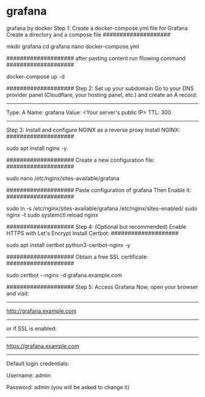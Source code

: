 # grafana
grafana by docker
Step 1: Create a docker-compose.yml file for Grafana
Create a directory and a compose file
####################

mkdir grafana
cd grafana
nano docker-compose.yml

####################
after pasting content run fllowing command
####################

docker-compose up -d

####################
Step 2: Set up your subdomain
Go to your DNS provider panel (Cloudflare, your hosting panel, etc.) and create an A record:
********************

Type: A
Name: grafana
Value: <Your server's public IP>
TTL: 300

********************
Step 3: Install and configure NGINX as a reverse proxy
Install NGINX:
####################

sudo apt install nginx -y

####################
Create a new configuration file:
####################

sudo nano /etc/nginx/sites-available/grafana

####################
Paste configuration of grafana
Then Enable it:
####################

sudo ln -s /etc/nginx/sites-available/grafana /etc/nginx/sites-enabled/
sudo nginx -t
sudo systemctl reload nginx

####################
Step 4: (Optional but recommended) Enable HTTPS with Let's Encrypt
Install Certbot:
####################

sudo apt install certbot python3-certbot-nginx -y

####################
Obtain a free SSL certificate:
####################

sudo certbot --nginx -d grafana.example.com

####################
Step 5: Access Grafana
Now, open your browser and visit:
********************

http://grafana.example.com

********************
or if SSL is enabled:

********************

https://grafana.example.com


********************
Default login credentials:

Username: admin

Password: admin (you will be asked to change it)

